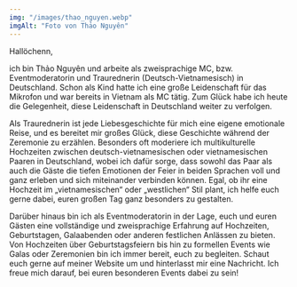 ```yaml
---
img: "/images/thao_nguyen.webp"
imgAlt: "Foto von Thảo Nguyên"
---
```

Hallöchenn,  

ich bin Thảo Nguyên und arbeite als zweisprachige MC, bzw. Eventmoderatorin und Traurednerin (Deutsch-Vietnamesisch) in Deutschland. Schon als Kind hatte ich eine große Leidenschaft für das Mikrofon und war bereits in Vietnam als MC tätig. Zum Glück habe ich heute die Gelegenheit, diese Leidenschaft in Deutschland weiter zu verfolgen.  

Als Traurednerin ist jede Liebesgeschichte für mich eine eigene emotionale Reise, und es bereitet mir großes Glück, diese Geschichte während der Zeremonie zu erzählen. Besonders oft moderiere ich multikulturelle Hochzeiten zwischen deutsch-vietnamesischen oder vietnamesischen Paaren in Deutschland, wobei ich dafür sorge, dass sowohl das Paar als auch die Gäste die tiefen Emotionen der Feier in beiden Sprachen voll und ganz erleben und sich miteinander verbinden können. Egal, ob ihr eine Hochzeit im „vietnamesischen“ oder „westlichen“ Stil plant, ich helfe euch gerne dabei, euren großen Tag ganz besonders zu gestalten.  

Darüber hinaus bin ich als Eventmoderatorin in der Lage, euch und euren Gästen eine vollständige und zweisprachige Erfahrung auf Hochzeiten, Geburtstagen, Galaabenden oder anderen festlichen Anlässen zu bieten. 
Von Hochzeiten über Geburtstagsfeiern bis hin zu formellen Events wie Galas oder Zeremonien bin ich immer bereit, euch zu begleiten.
Schaut euch gerne auf meiner Website um und hinterlasst mir eine Nachricht. Ich freue mich darauf, bei euren besonderen Events dabei zu sein!
